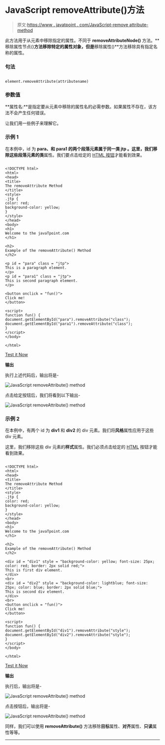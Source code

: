 # JavaScript removeAttribute()方法

> 原文:[https://www . javatpoint . com/JavaScript-remove attribute-method](https://www.javatpoint.com/javascript-removeattribute-method)

此方法用于从元素中移除指定的属性。不同于 **removeAttributeNode()** 方法。**移除属性节点()**方法移除特定的属性对象，但是**移除属性()**方法移除具有指定名称的属性。

### 句法

```

element.removeAttribute(attributename)

```

### 参数值

**属性名:**是指定要从元素中移除的属性名的必需参数。如果属性不存在，该方法不会产生任何错误。

让我们用一些例子来理解它。

### 示例 1

在本例中，id 为 **para、**和 **para1** 的两个段落元素属于同一类 **jtp** 。这里，我们移除这些段落元素的**类**属性。我们要点击给定的 [HTML 按钮](https://www.javatpoint.com/html-button-tag)才能看到效果。

```

<!DOCTYPE html>
<html>
<head>
<title>
The removeAttribute Method
</title>
<style>
.jtp {
color: red;
background-color: yellow;
}
</style>
</head>
<body>
<h1>
Welcome to the javaTpoint.com
</h1>

<h2>
Example of the removeAttribute() Method
</h2>

<p id = "para" class = "jtp">
This is a paragraph element.
</p>
<p id = "para1" class = "jtp">
This is second paragraph element.
</p>

<button onclick = "fun()">
Click me!
</button>

<script>
function fun() {
document.getElementById("para").removeAttribute("class");
document.getElementById("para1").removeAttribute("class");
}
</script>
</body>

</html>

```

[Test it Now](https://www.javatpoint.com/oprweb/test.jsp?filename=javascript-removeattribute-method1)

**输出**

执行上述代码后，输出将是-

![JavaScript removeAttribute() method](../Images/1947465fadd22c6579be57298b672a0b.png)

点击给定按钮后，我们将看到以下输出-

![JavaScript removeAttribute() method](../Images/2b63753c53a57926228152a927f18d1a.png)

### 示例 2

在本例中，有两个 id 为 **div1** 和 **div2** 的 div 元素。我们将**风格**属性应用于这些 div 元素。

这里，我们移除这些 div 元素的**样式**属性。我们必须点击给定的 [HTML](https://www.javatpoint.com/html-tutorial) 按钮才能看到效果。

```

<!DOCTYPE html>
<html>
<head>
<title>
The removeAttribute Method
</title>
<style>
.jtp {
color: red;
background-color: yellow;
}
</style>
</head>
<body>
<h1>
Welcome to the javaTpoint.com
</h1>

<h2>
Example of the removeAttribute() Method
</h2>

<div id = "div1" style = "background-color: yellow; font-size: 25px; color: red; border: 2px solid red;">
This is first div element.
</div>
<br>
<div id = "div2" style = "background-color: lightblue; font-size: 25px; color: blue; border: 2px solid blue;">
This is second div element.
</div>
<br>
<button onclick = "fun()">
Click me!
</button>

<script>
function fun() {
document.getElementById("div1").removeAttribute("style");
document.getElementById("div2").removeAttribute("style");
}
</script>
</body>

</html>

```

[Test it Now](https://www.javatpoint.com/oprweb/test.jsp?filename=javascript-removeattribute-method2)

**输出**

执行后，输出将是-

![JavaScript removeAttribute() method](../Images/95d53dbc1c90606dcb358b08a8bcebd0.png)

点击按钮后，输出将是-

![JavaScript removeAttribute() method](../Images/9eddf1a7ef0aa3380e73446026626650.png)

同样，我们可以使用 **removeAttribute()** 方法移除**目标**属性、**对齐**属性、**只读**属性等等。

* * *